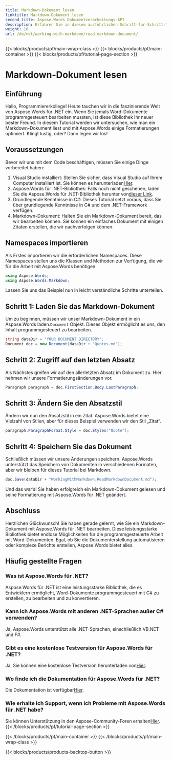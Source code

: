 ```yaml
---
title: Markdown-Dokument lesen
linktitle: Markdown-Dokument lesen
second_title: Aspose.Words Dokumentverarbeitungs-API
description: Erfahren Sie in diesem ausführlichen Schritt-für-Schritt-Tutorial, wie Sie Markdown-Dokumente mit Aspose.Words für .NET lesen und bearbeiten. Perfekt für Entwickler aller Niveaus.
weight: 10
url: /de/net/working-with-markdown/read-markdown-document/
---
```


{{< blocks/products/pf/main-wrap-class >}}
{{< blocks/products/pf/main-container >}}
{{< blocks/products/pf/tutorial-page-section >}}

# Markdown-Dokument lesen

## Einführung

Hallo, Programmiererkollege! Heute tauchen wir in die faszinierende Welt von Aspose.Words für .NET ein. Wenn Sie jemals Word-Dokumente programmgesteuert bearbeiten mussten, ist diese Bibliothek Ihr neuer bester Freund. In diesem Tutorial werden wir untersuchen, wie man ein Markdown-Dokument liest und mit Aspose.Words einige Formatierungen optimiert. Klingt lustig, oder? Dann legen wir los!

## Voraussetzungen

Bevor wir uns mit dem Code beschäftigen, müssen Sie einige Dinge vorbereitet haben:

1. Visual Studio installiert: Stellen Sie sicher, dass Visual Studio auf Ihrem Computer installiert ist. Sie können es herunterladen[Hier](https://visualstudio.microsoft.com/downloads/).
2.  Aspose.Words für .NET-Bibliothek: Falls noch nicht geschehen, laden Sie die Aspose.Words für .NET-Bibliothek herunter von[dieser Link](https://releases.aspose.com/words/net/).
3. Grundlegende Kenntnisse in C#: Dieses Tutorial setzt voraus, dass Sie über grundlegende Kenntnisse in C# und dem .NET-Framework verfügen.
4. Markdown-Dokument: Halten Sie ein Markdown-Dokument bereit, das wir bearbeiten können. Sie können ein einfaches Dokument mit einigen Zitaten erstellen, die wir nachverfolgen können.

## Namespaces importieren

Als Erstes importieren wir die erforderlichen Namespaces. Diese Namespaces stellen uns die Klassen und Methoden zur Verfügung, die wir für die Arbeit mit Aspose.Words benötigen.

```csharp
using Aspose.Words;
using Aspose.Words.Markdown;
```

Lassen Sie uns das Beispiel nun in leicht verständliche Schritte unterteilen.

## Schritt 1: Laden Sie das Markdown-Dokument

 Um zu beginnen, müssen wir unser Markdown-Dokument in ein Aspose.Words laden.`Document` Objekt. Dieses Objekt ermöglicht es uns, den Inhalt programmgesteuert zu bearbeiten.

```csharp
string dataDir = "YOUR DOCUMENT DIRECTORY";
Document doc = new Document(dataDir + "Quotes.md");
```

## Schritt 2: Zugriff auf den letzten Absatz

Als Nächstes greifen wir auf den allerletzten Absatz im Dokument zu. Hier nehmen wir unsere Formatierungsänderungen vor.

```csharp
Paragraph paragraph = doc.FirstSection.Body.LastParagraph;
```

## Schritt 3: Ändern Sie den Absatzstil

Ändern wir nun den Absatzstil in ein Zitat. Aspose.Words bietet eine Vielzahl von Stilen, aber für dieses Beispiel verwenden wir den Stil „Zitat“.

```csharp
paragraph.ParagraphFormat.Style = doc.Styles["Quote"];
```

## Schritt 4: Speichern Sie das Dokument

Schließlich müssen wir unsere Änderungen speichern. Aspose.Words unterstützt das Speichern von Dokumenten in verschiedenen Formaten, aber wir bleiben für dieses Tutorial bei Markdown.

```csharp
doc.Save(dataDir + "WorkingWithMarkdown.ReadMarkdownDocument.md");
```

Und das war’s! Sie haben erfolgreich ein Markdown-Dokument gelesen und seine Formatierung mit Aspose.Words für .NET geändert.

## Abschluss

Herzlichen Glückwunsch! Sie haben gerade gelernt, wie Sie ein Markdown-Dokument mit Aspose.Words für .NET bearbeiten. Diese leistungsstarke Bibliothek bietet endlose Möglichkeiten für die programmgesteuerte Arbeit mit Word-Dokumenten. Egal, ob Sie die Dokumenterstellung automatisieren oder komplexe Berichte erstellen, Aspose.Words bietet alles.

## Häufig gestellte Fragen

### Was ist Aspose.Words für .NET?

Aspose.Words für .NET ist eine leistungsstarke Bibliothek, die es Entwicklern ermöglicht, Word-Dokumente programmgesteuert mit C# zu erstellen, zu bearbeiten und zu konvertieren.

### Kann ich Aspose.Words mit anderen .NET-Sprachen außer C# verwenden?

Ja, Aspose.Words unterstützt alle .NET-Sprachen, einschließlich VB.NET und F#.

### Gibt es eine kostenlose Testversion für Aspose.Words für .NET?

 Ja, Sie können eine kostenlose Testversion herunterladen von[Hier](https://releases.aspose.com/).

### Wo finde ich die Dokumentation für Aspose.Words für .NET?

 Die Dokumentation ist verfügbar[Hier](https://reference.aspose.com/words/net/).

### Wie erhalte ich Support, wenn ich Probleme mit Aspose.Words für .NET habe?

 Sie können Unterstützung in den Aspose-Community-Foren erhalten[Hier](https://forum.aspose.com/c/words/8).
{{< /blocks/products/pf/tutorial-page-section >}}

{{< /blocks/products/pf/main-container >}}
{{< /blocks/products/pf/main-wrap-class >}}

{{< blocks/products/products-backtop-button >}}
